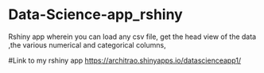 # Data-Science-app_rshiny
Rshiny app wherein you can load any csv file, get the head view of the data ,the various numerical and categorical columns,

#Link to my rshiny app
 https://architrao.shinyapps.io/datascienceapp1/
